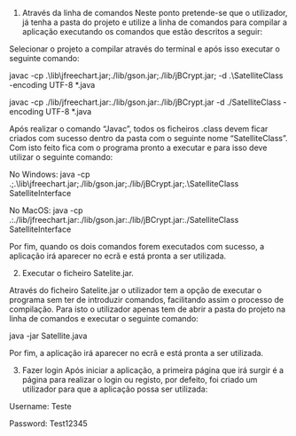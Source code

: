 1.	Através da linha de comandos
Neste ponto pretende-se que o utilizador, já tenha a pasta do projeto e utilize a linha de comandos para compilar a aplicação executando os comandos que estão descritos a seguir:

Selecionar o projeto a compilar através do terminal e após isso executar o seguinte comando:

javac -cp .\lib\jfreechart.jar;./lib/gson.jar;./lib/jBCrypt.jar; -d .\SatelliteClass -encoding UTF-8 *.java

javac -cp ./lib/jfreechart.jar:./lib/gson.jar:./lib/jBCrypt.jar -d ./SatelliteClass -encoding UTF-8 *.java

Após realizar o comando “Javac”, todos os ficheiros .class devem ficar criados com sucesso dentro da pasta com o seguinte nome “SatelliteClass”. Com isto feito fica com o programa pronto a executar e para isso deve utilizar o seguinte comando:

No Windows:
java -cp .;.\lib\jfreechart.jar;./lib/gson.jar;./lib/jBCrypt.jar;.\SatelliteClass SatelliteInterface

No MacOS:
java -cp .:./lib/jfreechart.jar:./lib/gson.jar:./lib/jBCrypt.jar:./SatelliteClass SatelliteInterface


Por fim, quando os dois comandos forem executados com sucesso, a aplicação irá aparecer no ecrã e está pronta a ser utilizada.

2.	Executar o ficheiro Satelite.jar.

Através do ficheiro Satelite.jar o utilizador tem a opção de executar o programa sem ter de introduzir comandos, facilitando assim o processo de compilação.
 Para isto o utilizador apenas tem de abrir a pasta do projeto na linha de comandos e executar o seguinte comando:

java -jar Satellite.java

Por fim, a aplicação irá aparecer no ecrã e está pronta a ser utilizada.


3. Fazer login
Após iniciar a aplicação, a primeira página que irá surgir é a página para realizar o login ou registo, por defeito, foi criado um utilizador para que a aplicação possa ser utilizada:

Username: Teste

Password: Test12345


